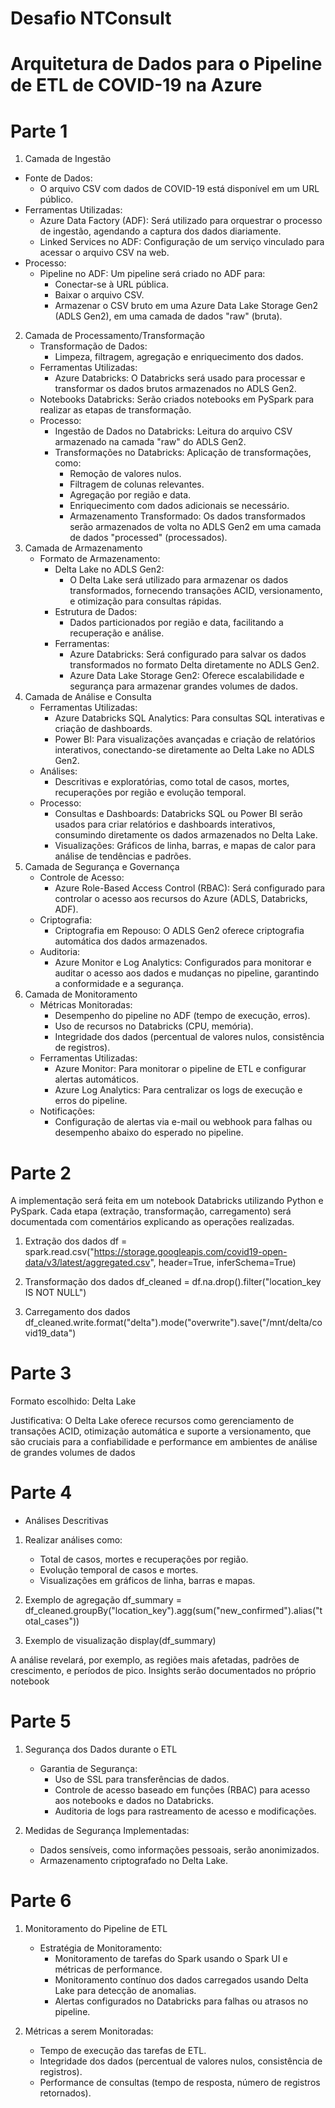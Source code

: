 # Desafio NTConsult

# Arquitetura de Dados para o Pipeline de ETL de COVID-19 na Azure

# Parte 1
1. Camada de Ingestão
- Fonte de Dados:
    - O arquivo CSV com dados de COVID-19 está disponível em um URL público.
- Ferramentas Utilizadas:
    - Azure Data Factory (ADF): Será utilizado para orquestrar o processo de ingestão, agendando a captura dos dados diariamente.
    - Linked Services no ADF: Configuração de um serviço vinculado para acessar o arquivo CSV na web.
- Processo:
    - Pipeline no ADF: Um pipeline será criado no ADF para:
        - Conectar-se à URL pública.
        - Baixar o arquivo CSV.
        - Armazenar o CSV bruto em uma Azure Data Lake Storage Gen2 (ADLS Gen2), em uma camada de dados "raw" (bruta).
2. Camada de Processamento/Transformação
    - Transformação de Dados:
        - Limpeza, filtragem, agregação e enriquecimento dos dados.
    - Ferramentas Utilizadas:
        - Azure Databricks: O Databricks será usado para processar e transformar os dados brutos armazenados no ADLS Gen2.
    - Notebooks Databricks: Serão criados notebooks em PySpark para realizar as etapas de transformação.
    - Processo:
        - Ingestão de Dados no Databricks: Leitura do arquivo CSV armazenado na camada "raw" do ADLS Gen2.
        - Transformações no Databricks: Aplicação de transformações, como:
            - Remoção de valores nulos.
            - Filtragem de colunas relevantes.
            - Agregação por região e data.
            - Enriquecimento com dados adicionais se necessário.
            - Armazenamento Transformado: Os dados transformados serão armazenados de volta no ADLS Gen2 em uma camada de dados "processed" (processados).
3. Camada de Armazenamento
    - Formato de Armazenamento:
        - Delta Lake no ADLS Gen2:
            - O Delta Lake será utilizado para armazenar os dados transformados, fornecendo transações ACID, versionamento, e otimização para consultas rápidas.
        - Estrutura de Dados:
            - Dados particionados por região e data, facilitando a recuperação e análise.
        - Ferramentas:
            - Azure Databricks: Será configurado para salvar os dados transformados no formato Delta diretamente no ADLS Gen2.
            - Azure Data Lake Storage Gen2: Oferece escalabilidade e segurança para armazenar grandes volumes de dados.
4. Camada de Análise e Consulta
    - Ferramentas Utilizadas:
        - Azure Databricks SQL Analytics: Para consultas SQL interativas e criação de dashboards.
        - Power BI: Para visualizações avançadas e criação de relatórios interativos, conectando-se diretamente ao Delta Lake no ADLS Gen2.
    - Análises:
        - Descritivas e exploratórias, como total de casos, mortes, recuperações por região e evolução temporal.
    - Processo:
        - Consultas e Dashboards: Databricks SQL ou Power BI serão usados para criar relatórios e dashboards interativos, consumindo diretamente os dados armazenados no Delta Lake.
        - Visualizações: Gráficos de linha, barras, e mapas de calor para análise de tendências e padrões.
5. Camada de Segurança e Governança
    - Controle de Acesso:
        - Azure Role-Based Access Control (RBAC): Será configurado para controlar o acesso aos recursos do Azure (ADLS, Databricks, ADF).
    - Criptografia:
        - Criptografia em Repouso: O ADLS Gen2 oferece criptografia automática dos dados armazenados.
    - Auditoria:
        - Azure Monitor e Log Analytics: Configurados para monitorar e auditar o acesso aos dados e mudanças no pipeline, garantindo a conformidade e a segurança.
6. Camada de Monitoramento
    - Métricas Monitoradas:
        - Desempenho do pipeline no ADF (tempo de execução, erros).
        - Uso de recursos no Databricks (CPU, memória).
        - Integridade dos dados (percentual de valores nulos, consistência de registros).
    - Ferramentas Utilizadas:
        - Azure Monitor: Para monitorar o pipeline de ETL e configurar alertas automáticos.
        - Azure Log Analytics: Para centralizar os logs de execução e erros do pipeline.
    - Notificações:
        - Configuração de alertas via e-mail ou webhook para falhas ou desempenho abaixo do esperado no pipeline.

# Parte 2
A implementação será feita em um notebook Databricks utilizando Python e PySpark.
Cada etapa (extração, transformação, carregamento) será documentada com comentários explicando as operações realizadas.

1. Extração dos dados
df = spark.read.csv("https://storage.googleapis.com/covid19-open-data/v3/latest/aggregated.csv", header=True, inferSchema=True)

2. Transformação dos dados
df_cleaned = df.na.drop().filter("location_key IS NOT NULL")

3. Carregamento dos dados
df_cleaned.write.format("delta").mode("overwrite").save("/mnt/delta/covid19_data")

# Parte 3
Formato escolhido: Delta Lake

Justificativa: O Delta Lake oferece recursos como gerenciamento de transações ACID, otimização automática e suporte a versionamento, que são cruciais para a confiabilidade e performance em ambientes de análise de grandes volumes de dados

# Parte 4
- Análises Descritivas

1. Realizar análises como: 
    - Total de casos, mortes e recuperações por região.
    - Evolução temporal de casos e mortes.
    - Visualizações em gráficos de linha, barras e mapas.

2. Exemplo de agregação
df_summary = df_cleaned.groupBy("location_key").agg(sum("new_confirmed").alias("total_cases"))

3. Exemplo de visualização
display(df_summary) 

A análise revelará, por exemplo, as regiões mais afetadas, padrões de crescimento, e períodos de pico. Insights serão documentados no próprio notebook

# Parte 5
1. Segurança dos Dados durante o ETL

    - Garantia de Segurança:
        - Uso de SSL para transferências de dados.
        - Controle de acesso baseado em funções (RBAC) para acesso aos notebooks e dados no Databricks.
        - Auditoria de logs para rastreamento de acesso e modificações.

2. Medidas de Segurança Implementadas:
    - Dados sensíveis, como informações pessoais, serão anonimizados.
    - Armazenamento criptografado no Delta Lake.

# Parte 6
1. Monitoramento do Pipeline de ETL
    - Estratégia de Monitoramento:
        - Monitoramento de tarefas do Spark usando o Spark UI e métricas de performance.
        - Monitoramento contínuo dos dados carregados usando Delta Lake para detecção de anomalias.
        - Alertas configurados no Databricks para falhas ou atrasos no pipeline.

2. Métricas a serem Monitoradas:
    - Tempo de execução das tarefas de ETL.
    - Integridade dos dados (percentual de valores nulos, consistência de registros).
    - Performance de consultas (tempo de resposta, número de registros retornados).